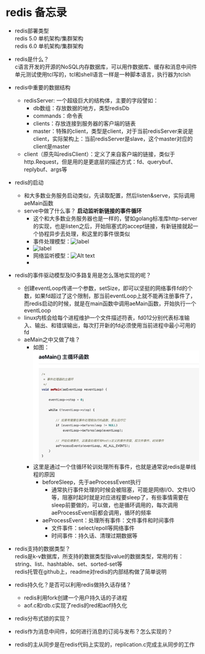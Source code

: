 # redis 备忘录

- redis部署类型</br>
redis 5.0 单机架构/集群架构</br>
redis 6.0 单机架构/集群架构</br>

- redis是什么？</br>
c语言开发的开源的NoSQL内存数据库，可以用作数据库、缓存和消息中间件</br>
单元测试使用tcl写的，tcl和shell语言一样是一种脚本语言，执行器为tclsh</br>

- redis中重要的数据结构</br>
  - redisServer: 一个超级巨大的结构体，主要的字段譬如：
    - db数组：存放数据的地方，类型redisDb
    - commands：命令表
    - clients：存放连接到服务器的客户端的链表
    - master：特殊的client，类型是client，对于当前redisServer来说是client，实际架构上：当前redisServer是slave，这个master对应的client是master
  - client（原先叫redisClient）：定义了来自客户端的链接，类似于http.Request，但是用的是更底层的描述方式：fd、querybuf、replybuf、args等

- redis的启动</br>
  - 和大多数业务服务启动类似，先读取配置，然后listen&serve，实际调用aeMain函数
  - serve中做了什么事？ __启动监听新链接的事件循环__
    - 这个和大多数业务服务器也是一样的，譬如golang标准库http-server的实现，也是listen之后，开始阻塞式的accept链接，有新链接就起一个协程异步去处理，和这里的事件很类似
    - 事件处理模型：![label](https://p3-juejin.byteimg.com/tos-cn-i-k3u1fbpfcp/ac575eda69f24ed6b3ff44df6da4422d~tplv-k3u1fbpfcp-zoom-in-crop-mark%3A4536%3A0%3A0%3A0.image)
    - ![label](https://p3-juejin.byteimg.com/tos-cn-i-k3u1fbpfcp/fdbd35aa968f4407a609300c5f2e22f5~tplv-k3u1fbpfcp-zoom-in-crop-mark%3A4536%3A0%3A0%3A0.image)
    - 网络监听模型：![Alt text](https://cache.yisu.com/upload/information/20200622/120/19116.jpg)
    - 
- redis的事件驱动模型及IO多路复用是怎么落地实现的呢？</br>
  - 创建eventLoop传递一个参数，setSize，即可以坚挺的网络事件fd的个数，如果fd超过了这个限制，那当前eventLoop上就不能再注册事件了，而redis启动的时候，就是在main函数中调用aeMain函数，开始执行一个eventLoop</br>
  - linux内核会给每个进程维护一个文件描述符表，fd012分别代表标准输入、输出、和错误输出，每次打开新的fd必须使用当前进程中最小可用的fd
  - aeMain之中又做了啥？
    - 如图：![aeMain](资源/redis/aeMain.png)
    - 这里是通过一个住循环轮训处理所有事件，也就是通常说redis是单线程的原因
      - beforeSleep，先于aeProcessEvent执行
        - 通常执行事件处理的时候会被阻塞，可能是网络I/O、文件I/O等，阻塞时起时就是对应进程要sleep了，有些事情需要在sleep前要做的，可以做，也是循环调用的，每次调用aeProcessEvent前都会调用，循环的频率
      - aeProcessEvent：处理所有事件：文件事件和时间事件
        - 文件事件：select/epoll等网络事件
        - 时间事件：持久话、清理过期数据等
  
- redis支持的数据类型？</br>
redis是k-v数据库，所支持的数据类型指value的数据类型，常用的有：string、list、hashtable、set、sorted-set等</br>
redis托管在github上，readme对redis的内部结构做了简单说明</br>

- redis持久化？是否可以利用redis做持久话存储？</br>
  - redis利用fork创建一个用户持久话的子进程
  - aof.c和rdb.c实现了redis的red和aof持久化

- redis分布式锁的实现？</br>

- redis作为消息中间件，如何进行消息的订阅与发布？怎么实现的？</br>

- redis的主从同步是在redis代码上实现的，replication.c完成主从同步的工作</br>